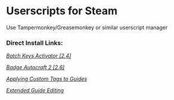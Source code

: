 # Userscripts for Steam
Use Tampermonkey/Greasemonkey or similar userscript manager

### Direct Install Links:

[_Batch Keys Activator [2.4]_](https://github.com/LiteOnE/Steam-Scripts/raw/master/Batch-Keys-Activator/Batch-Keys-Activator.user.js)

[_Badge Autocraft 2 [2.6]_](https://github.com/LiteOnE/Steam-Scripts/raw/master/Badge-Autocraft-2/Badge-Autocraft-2.user.js)

[_Applying Custom Tags to Guides_](https://github.com/LiteOnE/Steam-Scripts/raw/master/Applying-Custom-Tags-to-Guides.user.js)

[_Extended Guide Editing_](https://github.com/LiteOnE/Steam-Scripts/raw/master/Extended-Guide-Editing.user.js)